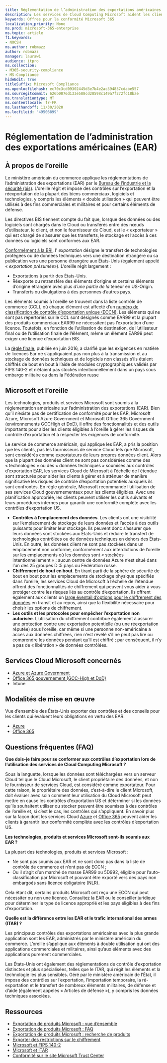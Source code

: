 ```yaml
---
title: Réglementation de l’administration des exportations américaines (EAR)
description: Les services de Cloud Computing Microsoft aident les clients soumis aux réglementations de l’administration des exportations américaines à respecter les exigences de conformité et à gérer le risque de contrôle d’exportation.
keywords: Offres pour la conformité Microsoft 365
localization_priority: None
ms.prod: microsoft-365-enterprise
ms.topic: article
f1.keywords:
- NOCSH
ms.author: robmazz
author: robmazz
manager: laurawi
audience: itpro
ms.collection:
- M365-security-compliance
- MS-Compliance
hideEdit: true
titleSuffix: Microsoft Compliance
ms.openlocfilehash: ec70c3cd09302445d3e7b4e2ac394837cdabe557
ms.sourcegitcommit: 626b0076d133e588cd28598c149a7f272fc18bae
ms.translationtype: MT
ms.contentlocale: fr-FR
ms.lasthandoff: 11/30/2020
ms.locfileid: "49506899"
---
```

# <a name="us-export-administration-regulations-ear"></a>Réglementation de l’administration des exportations américaines (EAR)

## <a name="about-the-ear"></a>À propos de l’oreille

Le ministère américain du commerce applique les réglementations de l’administration des exportations (EAR) par le [Bureau de l’industrie et la sécurité (bis)](https://www.bis.doc.gov/). L’oreille régit et impose des contrôles sur l’exportation et la réexportation de la plupart des biens commerciaux, logiciels et technologies, y compris les éléments « double utilisation » qui peuvent être utilisés à des fins commerciales et militaires et pour certains éléments de défense.

Les directives BIS tiennent compte du fait que, lorsque des données ou des logiciels sont chargés dans le Cloud ou transférés entre des nœuds d’utilisateur, le client, et non le fournisseur de Cloud, est le « exportateur » qui est chargé de s’assurer que les transferts, le stockage et l’accès à ces données ou logiciels sont conformes aux EAR.

[Conformément à la BRI](https://www.bis.doc.gov/index.php/documents/regulation-docs/412-part-734-scope-of-the-export-administration-regulations/file), l' *exportation* désigne le transfert de technologies protégées ou de données techniques vers une destination étrangère ou sa publication vers une personne étrangère aux États-Unis (également appelé « *exportation présumée*»). L’oreille régit largement :

- Exportations à partir des États-Unis.
- Réexporte ou retransfère des éléments d’origine et certains éléments d’origine étrangère avec plus *d’une partie de la* teneur en US-Origin.
- Transferts ou divulgations à des personnes d’autres pays.

Les éléments soumis à l’oreille se trouvent dans la liste contrôle de commerce (CCL), où chaque élément est affecté d’un [numéro de classification de contrôle d’exportation unique (ECCN)](https://www.bis.doc.gov/index.php/licensing/commerce-control-list-classification/export-control-classification-number-eccn). Les éléments qui ne sont pas répertoriés sur le CCL sont désignés comme EAR99 et la plupart des produits commerciaux EAR99 ne nécessitent pas l’exportation d’une licence. Toutefois, en fonction de l’utilisation de destination, de l’utilisateur final ou de l’utilisation finale de l’élément, même un élément EAR99 peut exiger une licence d’exportation BIS.

La [règle finale](https://www.federalregister.gov/documents/2016/06/03/2016-12734/revisions-to-definitions-in-the-export-administration-regulations), publiée en juin 2016, a clarifié que les exigences en matière de licences Ear ne s’appliquaient pas non plus à la transmission et au stockage de données techniques et de logiciels non classés s’ils étaient chiffrés de bout en bout à l’aide de modules cryptographiques validés par FIPS 140-2 et n’étaient pas stockés intentionnellement dans un pays sous embargo militaire ou dans la Fédération russe

## <a name="microsoft-and-the-ear"></a>Microsoft et l’oreille

Les technologies, produits et services Microsoft sont soumis à la réglementation américaine sur l’administration des exportations (EAR). Bien qu’il n’existe pas de certification de conformité pour les EAR, Microsoft Azure, Microsoft Azure Government et Microsoft Office 365 Government (environnements GCCHigh et DoD), il offre des fonctionnalités et des outils importants pour aider les clients éligibles à l’oreille à gérer les risques de contrôle d’exportation et à respecter les exigences de conformité.

Le service de commerce américain, qui applique les EAR, a pris la position que les clients, pas les fournisseurs de service Cloud tels que Microsoft, sont considérés comme exportateurs de leurs propres données client. Alors que la plupart des données client ne sont pas considérées comme des « technologies » ou des « données techniques » soumises aux contrôles d’exportation EAR, les services Cloud de Microsoft à l’échelle de l’étendue sont structurés pour aider les clients à gérer et à atténuer de manière significative les risques de contrôle d’exportation potentiels auxquels ils sont confrontés. En règle générale, Microsoft recommande l’utilisation de ses services Cloud gouvernementaux pour les clients éligibles. Avec une planification appropriée, les clients peuvent utiliser les outils suivants et leurs procédures internes pour garantir une conformité complète avec les contrôles d’exportation US.

- **Contrôles à l’emplacement des données**. Les clients ont une visibilité sur l’emplacement de stockage de leurs données et l’accès à des outils puissants pour limiter leur stockage. Ils peuvent donc s’assurer que leurs données sont stockées aux États-Unis et réduire le transfert de technologies contrôlées ou de données techniques en dehors des États-Unis. En outre, les données client ne sont pas stockées dans un emplacement non conforme, conformément aux interdictions de l’oreille sur les emplacements où les données sont « stockées intentionnellement » : aucun centre de données Azure n’est situé dans l’un des 25 groupes D :5 pays ou Fédération russe.
- **Chiffrement de bout en bout**. En tirant parti de la sphère de sécurité de bout en bout pour les emplacements de stockage physique spécifiés dans l’oreille, les services Cloud de Microsoft à l’échelle de l’étendue offrent des fonctionnalités de chiffrement qui peuvent vous aider à vous protéger contre les risques liés au contrôle d’exportation. Ils offrent également aux clients un [large éventail d’options pour le chiffrement des données](https://aka.ms/Azure-Encryption-Overview) en transit et au repos, ainsi que la flexibilité nécessaire pour choisir les options de chiffrement.
- **Les outils et les protocoles pour empêcher l’exportation non autorisée**. L’utilisation du chiffrement contribue également à assurer une protection contre une exportation potentielle (ou une réexportation réputée) sous l’oreille, car même si une personne non-américaine a accès aux données chiffrées, rien n’est révélé s’il ne peut pas lire ou comprendre les données pendant qu’il est chiffré ; par conséquent, il n’y a pas de « libération » de données contrôlées.

## <a name="microsoft-in-scope-cloud-services"></a>Services Cloud Microsoft concernés

- [Azure et Azure Government](https://aka.ms/AzureCompliance)
- [Office 365 gouvernement (GCC-High et DoD)](https://aka.ms/Office-365-Export-Controls)
- Intune

## <a name="how-to-implement"></a>Modalités de mise en œuvre

Vue d’ensemble des États-Unis exporter des contrôles et des conseils pour les clients qui évaluent leurs obligations en vertu des EAR.

- [Azure](https://aka.ms/Azure-Export-Controls)
- [Office 365](https://aka.ms/Office-365-Export-Controls)

## <a name="frequently-asked-questions"></a>Questions fréquentes (FAQ)

**Que dois-je faire pour se conformer aux contrôles d’exportation lors de l’utilisation des services de Cloud Computing Microsoft ?**

Sous la languette, lorsque les données sont téléchargées vers un serveur Cloud tel que le Cloud Microsoft, le client propriétaire des données, et non le fournisseur de services Cloud, est considéré comme exportateur. Pour cette raison, le propriétaire des données, c’est-à-dire le client Microsoft, doit évaluer avec soin comment leur utilisation du Cloud Microsoft peut mettre en cause les contrôles d’exportation US et déterminer si les données qu’ils souhaitent utiliser ou stocker peuvent être soumises à des contrôles de l’oreille et, si c’est le cas, les contrôles qui s’appliquent. En savoir plus sur la façon dont les services Cloud [Azure](https://servicetrust.microsoft.com/ViewPage/TrustDocuments?command=Download&downloadType=Document&downloadId=c24c11f2-2cd4-444a-9160-19762855ad3a&docTab=6d000410-c9e9-11e7-9a91-892aae8839ad_FAQ_and_White_Papers) et [Office 365](https://query.prod.cms.rt.microsoft.com/cms/api/am/binary/RE1s5kI) peuvent aider les clients à garantir leur conformité complète avec les contrôles d’exportation US.

**Les technologies, produits et services Microsoft sont-ils soumis aux EAR ?**

La plupart des technologies, produits et services Microsoft :

- Ne sont pas soumis aux EAR et ne sont donc pas dans la liste de contrôle de commerce et n’ont pas de ECCN ;
- Ou il s’agit d’un marché de masse EAR99 ou 5D992, éligible pour l’auto-classification par Microsoft et pouvant être exporté vers des pays non embargoés sans licence obligatoire (NLR).

Cela étant dit, certains produits Microsoft ont reçu une ECCN qui peut nécessiter ou non une licence. Consultez la EAR ou le conseiller juridique pour déterminer le type de licence approprié et les pays éligibles à des fins d’exportation.

**Quelle est la différence entre les EAR et le trafic international des armes (ITAR) ?**

Les principaux contrôles des exportations américaines avec la plus grande application sont les EAR, administrés par le ministère américain du commerce. L’oreille s’applique aux éléments à double utilisation qui ont des applications commerciales et militaires, ainsi qu’aux éléments avec des applications purement commerciales.

Les États-Unis ont également des réglementations de contrôle d’exportation distinctes et plus spécialisées, telles que le ITAR, qui régit les éléments et la technologie les plus sensibles. Géré par le ministère américain de l’État, il impose des contrôles sur l’exportation, l’importation temporaire, la ré-exportation et le transfert de nombreux éléments militaires, de défense et d’aide (également appelés « Articles de défense »), y compris les données techniques associées.

## <a name="resources"></a>Ressources

- [Exportation de produits Microsoft : vue d’ensemble](https://www.microsoft.com/exporting/overview.aspx)
- [Exportation de produits Microsoft : FAQ](https://www.microsoft.com/exporting/faq.aspx)
- [Exportation de produits Microsoft : recherche de produits](https://www.microsoft.com/exporting/exporting-information.aspx)
- [Exporter des restrictions sur le chiffrement](https://docs.microsoft.com/windows/uwp/security/export-restrictions-on-cryptography)
- [Microsoft et FIPS 140-2](offering-fips-140-2.md)
- [Microsoft et ITAR](offering-itar.md)
- [Conformité sur le site Microsoft Trust Center](https://www.microsoft.com/trust-center/compliance/compliance-overview)
